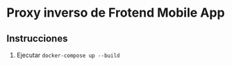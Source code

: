 # Proxy inverso de Frotend Mobile App

## Instrucciones

1. Ejecutar `docker-compose up --build`




